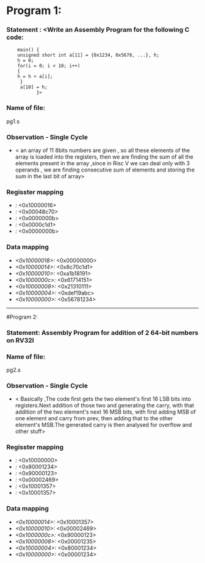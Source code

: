 # Program 1:
### Statement : <Write an Assembly Program for the following C code:
        main() {
	    unsigned short int a[11] = {0x1234, 0x5678, ...}, h;
	    h = 0;
	    for(i = 0; i < 10; i++)
	    {
		h = h + a[i];
	     }
	     a[10] = h;
               }>

### Name of file:
pg1.s

### Observation - Single Cycle 
 - < an array of 11 8bits numbers are given , so all these elements of the array is loaded into the registers, then we are finding the sum of all the elements present in the array ,since in Risc V we can deal only with 3 operands , we are finding consecutive sum of elements and storing the sum in the last bit of array>

### Regisster mapping
 - *<x10>:* <0x10000016>
 - *<x11>:* <0x00048c70>
 - *<x12>:* <0x0000000b>
 - *<x13>:* <0x0000c1d1>
 - *<x14>:* <0x0000000b>

### Data mapping
 - *<0x10000018>:* <0x00000000>
 - *<0x10000014>:* <0x8c70c1d1>
 - *<0x10000010>:* <0xa1b18191>
 - *<0x1000000c>:* <0x61714151>
 - *<0x10000008>:* <0x21310111>
 - *<0x10000004>:* <0xdef19abc>
 - *<0x10000000>:* <0x56781234>

------------------------------------------------------------------------------------------------------------------------

#Program 2: 
### Statement: Assembly Program for addition of 2 64-bit numbers on RV32I

### Name of file:
pg2.s

### Observation - Single Cycle
- < Basically ,The code first gets the two element's first 16 LSB bits into registers.Next addition of those two and generating the carry, with that addition of the two
element's next 16 MSB bits, with first adding MSB of one element and carry from prev,
then adding that to the other element's MSB.The generated carry is then analysed for overflow and other stuff>
### Regisster mapping
 - *<x1>:* <0x10000000>
 - *<x9>:* <0x80001234>
 - *<x18>:* <0x90000123>
 - *<x19>:* <0x00002469>
- *<x21>:* <0x10001357>
- *<x22>:* <0x10001357>

### Data mapping
 - *<0x10000014>:* <0x10001357>
 - *<0x10000010>:* <0x00002469>
 - *<0x1000000c>:* <0x90000123>
 - *<0x10000008>:* <0x00001235>
 - *<0x10000004>:* <0x80001234>
 - *<0x10000000>:* <0x00001234>
